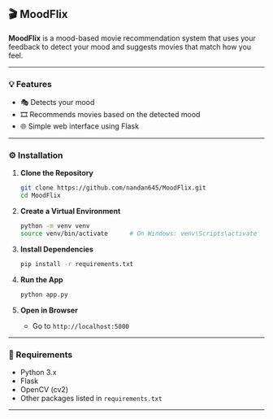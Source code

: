 ## 🎬 MoodFlix

**MoodFlix** is a mood-based movie recommendation system that uses your feedback to detect your mood and suggests movies that match how you feel.

---

### 💡 Features

* 🎭 Detects your mood
* 🎞️ Recommends movies based on the detected mood
* 🌐 Simple web interface using Flask

---

### ⚙️ Installation

1. **Clone the Repository**

   ```bash
   git clone https://github.com/nandan645/MoodFlix.git
   cd MoodFlix
   ```

2. **Create a Virtual Environment**

   ```bash
   python -m venv venv
   source venv/bin/activate      # On Windows: venv\Scripts\activate
   ```

3. **Install Dependencies**

   ```bash
   pip install -r requirements.txt
   ```

4. **Run the App**

   ```bash
   python app.py
   ```

5. **Open in Browser**

   * Go to `http://localhost:5000`

---

### 📌 Requirements

* Python 3.x
* Flask
* OpenCV (cv2)
* Other packages listed in `requirements.txt`

---
